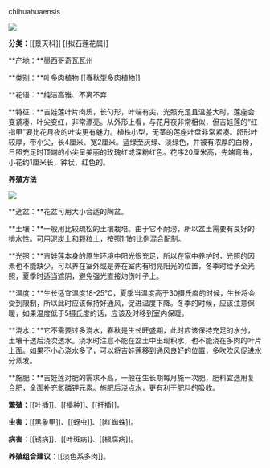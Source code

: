 chihuahuaensis

![](https://pic1.zhimg.com/v2-8ef5cfa3bb804ddb445a9a785c6f191c_r.jpg)

**分类：**[[景天科]] [[拟石莲花属]]

**产地：**墨西哥奇瓦瓦州

**类别：**叶多肉植物 [[春秋型多肉植物]]

**花语：**纯洁高雅、不离不弃

**特征：**吉娃莲叶片肉质，长勺形，叶端有尖，光照充足且温差大时，莲座会变紧凑，叶尖变红，非常漂亮。从外形上看，与花月夜非常相似，但吉娃莲的“红指甲”要比花月夜的叶尖更有魅力。植株小型，无茎的莲座叶盘非常紧凑。卵形叶较厚，带小尖，长4厘米、宽2厘米。蓝绿至灰绿、淡绿色，并被有浓厚的白粉，日照充足时顶端的小尖呈美丽的玫瑰红或深粉红色。花序20厘米高，先端弯曲，小花约1厘米长，钟状，红色的。

**养殖方法**

![](https://pic4.zhimg.com/v2-c9246e0a0ee6eee78bae4e4322bc1dab_r.jpg)

**选盆：**花盆可用大小合适的陶盆。

**土壤：**一般用比较疏松的土壤栽培。由于它不耐涝，所以盆土需要有良好的排水性。可用泥炭土和颗粒土，按照1:1的比例混合配制。

**光照：**吉娃莲本身的原生环境中阳光很充足，所以在家中养护时，光照的因素也不能缺少，可以养在室外或是养在室内有明亮阳光的位置，冬季时给予全光照，夏季时适当遮阴，避免强光直接灼伤叶子上。

**温度：**生长适宜温度18-25℃，夏季当温度高于30摄氏度的时候，生长将会受到限制，所以此时应该保持好通风，促进温度下降。冬季的时候，应该注意保暖，如果温度低于5摄氏度的话，应该及时移到室内保暖。

**浇水：**它不需要过多浇水，春秋是生长旺盛期，此时应该保持充足的水分，土壤干透后浇次透水。浇水时注意不能在盆土中出现积水，也不能浇在多肉的叶片上面。如果不小心浇水多了，可以将吉娃莲移到通风良好的位置，多吹吹风促进水分蒸发。

**施肥：**吉娃莲对肥的需求不高，一般在生长期每月施一次肥，肥料宜选用复合肥，全面补充氮磷钾元素。施肥后浇点水，更有利于肥料的吸收。

**繁殖：**[[叶插]]、[[播种]]、[[扦插]]。

**虫害：**[[黑象甲]]、[[蚜虫]]、[[红蜘蛛]]。

**病害：**[[锈病]]、[[叶斑病]]、[[根腐病]]。

**养殖组合建议：**[[淡色系多肉]]。